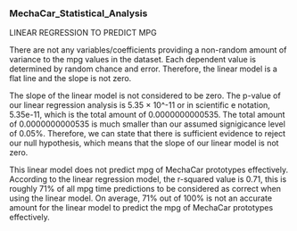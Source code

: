### MechaCar_Statistical_Analysis

LINEAR REGRESSION TO PREDICT MPG

There are not any variables/coefficients providing a non-random amount of variance to the mpg values in the dataset. Each dependent value is determined by random chance and error. Therefore, the linear model is a flat line and the slope is not zero. 

The slope of the linear model is not considered to be zero. The p-value of our linear regression analysis is 5.35 × 10^-11 or in scientific e notation, 5.35e-11, which is the total amount of 0.0000000000535. The total amount of 0.0000000000535 is much smaller than our assumed signigicance level of 0.05%. Therefore, we can state that there is sufficient 
evidence to reject our null hypothesis, which means that the slope of our linear model is not zero. 

This linear model does not predict mpg of MechaCar prototypes effectively. According to the linear regression model, the r-squared value is 0.71, this is roughly 71% of all mpg time predictions to be considered as correct when using the linear model. On average, 71% out of 100% is not an accurate amount for the linear model to predict the mpg of MechaCar
prototypes effectively. 








